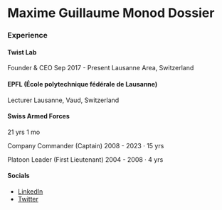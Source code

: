 # Maxime Guillaume Monod Dossier

### Experience

#### Twist Lab
Founder & CEO
Sep 2017 - Present 
Lausanne Area, Switzerland

#### EPFL (École polytechnique fédérale de Lausanne) 
Lecturer
Lausanne, Vaud, Switzerland

#### Swiss Armed Forces 
21 yrs 1 mo

Company Commander (Captain)
2008 - 2023 · 15 yrs

Platoon Leader (First Lieutenant)
2004 - 2008 · 4 yrs

#### Socials

* [LinkedIn](https://www.linkedin.com/in/mmonod/?original_referer=https%3A%2F%2Fwww%2Egoogle%2Ecom%2F&originalSubdomain=ch)
* [Twitter](https://x.com/i/flow/login?redirect_after_login=%2Fmaximemonod)
